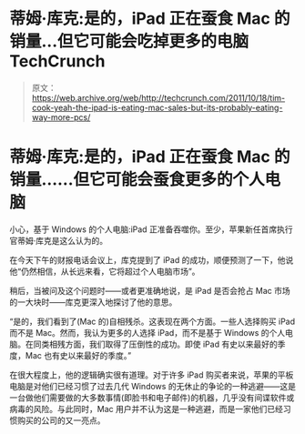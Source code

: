 # 蒂姆·库克:是的，iPad 正在蚕食 Mac 的销量...但它可能会吃掉更多的电脑 TechCrunch

> 原文：<https://web.archive.org/web/http://techcrunch.com/2011/10/18/tim-cook-yeah-the-ipad-is-eating-mac-sales-but-its-probably-eating-way-more-pcs/>

# 蒂姆·库克:是的，iPad 正在蚕食 Mac 的销量……但它可能会蚕食更多的个人电脑

小心，基于 Windows 的个人电脑:iPad 正准备吞噬你。至少，苹果新任首席执行官蒂姆·库克是这么认为的。

在今天下午的财报电话会议上，库克提到了 iPad 的成功，顺便预测了一下，他说他“仍然相信，从长远来看，它将超过个人电脑市场”。

稍后，当被问及这个问题时——或者更准确地说，是 iPad 是否会抢占 Mac 市场的一大块时——库克更深入地探讨了他的意思。

“是的，我们看到了(Mac 的)自相残杀。这表现在两个方面。一些人选择购买 iPad 而不是 Mac。然而，我认为更多的人选择 iPad，而不是基于 Windows 的个人电脑。在同类相残方面，我们取得了压倒性的成功。即使 iPad 有史以来最好的季度，Mac 也有史以来最好的季度。”

在很大程度上，他的逻辑确实很有道理。对于许多 iPad 购买者来说，苹果的平板电脑是对他们已经习惯了过去几代 Windows 的无休止的争论的一种逃避——这是一台做他们需要做的大多数事情(即脸书和电子邮件)的机器，几乎没有间谍软件或病毒的风险。与此同时，Mac 用户并不认为这是一种逃避，而是一家他们已经习惯购买的公司的又一亮点。